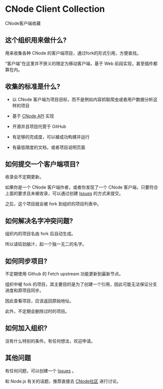# CNode Client Collection

CNode客户端收藏

## 这个组织用来做什么?

用来收集各种 CNode 的客户端项目，通过fork的形式引用，方便查找。

“客户端”在这里并不狭义的限定为移动客户端，基于 Web 前段实现，甚至插件都算在内。

## 收集的标准是什么?

- 以 CNode 客户端为项目目标，而不是例如内容抓取爬虫或者用户数据分析这样的项目

- 基于 [CNode API](https://cnodejs.org/api) 实现

- 开源并且项目托管于 GitHub

- 有足够的完成度，可以被成功构建并运行

- 有最低限度的文档，或者项目说明页面

## 如何提交一个客户端项目?

收录会不定期更新。

如果你是一个 CNode 客户端作者，或者你发现了一个 CNode 客户端，只要符合上面的要求且未被收录，可以通过创建 [Issues](https://github.com/cnodejs-client/cnodejs-client.github.io/issues) 的方式来提交。

之后，这个项目就会被 fork 到组织的项目列表中。

## 如何解决名字冲突问题?

组织内的项目名由 fork 后自动生成。

所以请较劲脑汁，起一个独一无二的名字。

## 如何同步项目?

不定期使用 Github 的 Fetch upstream 功能更新到最新节点。

组织中被 fork 的项目，其主要目的是为了创建一个引用，因此可能无法保证分支进度和原项目同步。

因此查看项目，应该返回原始地址。

此外，不定期会删除过时的项目。

## 如何加入组织?

没有什么特别的条件。有任何想法，欢迎申请。

## 其他问题

有任何问题，可以创建一个 [Issues](https://github.com/cnodejs-client/cnodejs-client.github.io/issues) 。

和 Node.js 有关的话题，推荐直接去 [CNode社区](https://cnodejs.org) 进行讨论。

